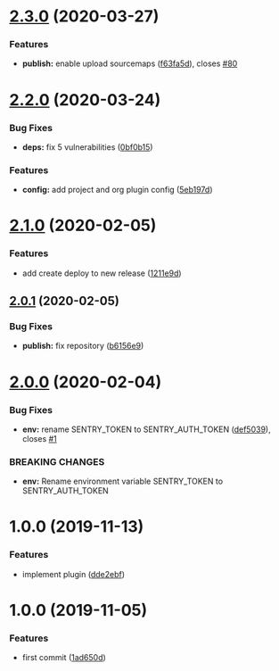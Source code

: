 # [2.3.0](https://github.com/eclass/semantic-release-sentry-releases/compare/v2.2.0...v2.3.0) (2020-03-27)


### Features

* **publish:** enable upload sourcemaps ([f63fa5d](https://github.com/eclass/semantic-release-sentry-releases/commit/f63fa5d63909c557c9ee3ecf01359d010ad06210)), closes [#80](https://github.com/eclass/semantic-release-sentry-releases/issues/80)

# [2.2.0](https://github.com/eclass/semantic-release-sentry-releases/compare/v2.1.0...v2.2.0) (2020-03-24)


### Bug Fixes

* **deps:** fix 5 vulnerabilities ([0bf0b15](https://github.com/eclass/semantic-release-sentry-releases/commit/0bf0b15ec27d491edc072c42a521131aa7ac57bf))


### Features

* **config:** add project and org plugin config ([5eb197d](https://github.com/eclass/semantic-release-sentry-releases/commit/5eb197d37762886850866c295296347199b87823))

# [2.1.0](https://github.com/eclass/semantic-release-sentry-releases/compare/v2.0.1...v2.1.0) (2020-02-05)


### Features

* add create deploy to new release ([1211e9d](https://github.com/eclass/semantic-release-sentry-releases/commit/1211e9da291c270000cd0e594bbb2fab9462c9cf))

## [2.0.1](https://github.com/eclass/semantic-release-sentry-releases/compare/v2.0.0...v2.0.1) (2020-02-05)


### Bug Fixes

* **publish:** fix repository ([b6156e9](https://github.com/eclass/semantic-release-sentry-releases/commit/b6156e9003c11116d8b6949120e7329956fc514d))

# [2.0.0](https://github.com/eclass/semantic-release-sentry-releases/compare/v1.0.0...v2.0.0) (2020-02-04)


### Bug Fixes

* **env:** rename SENTRY_TOKEN to SENTRY_AUTH_TOKEN ([def5039](https://github.com/eclass/semantic-release-sentry-releases/commit/def5039ec85bfc143762b18501e6cff13ffa6a23)), closes [#1](https://github.com/eclass/semantic-release-sentry-releases/issues/1)


### BREAKING CHANGES

* **env:** Rename environment variable SENTRY_TOKEN to SENTRY_AUTH_TOKEN

# 1.0.0 (2019-11-13)


### Features

* implement plugin ([dde2ebf](https://github.com/eclass/semantic-release-sentry-releases/commit/dde2ebf09ce8d9bf1b3fa71eb762fcc01ebb8e77))

# 1.0.0 (2019-11-05)


### Features

* first commit ([1ad650d](https://github.com/eclass/semantic-release-sentry-releases/commit/1ad650da487ed359cca55cd729ba8264695a43b7))
